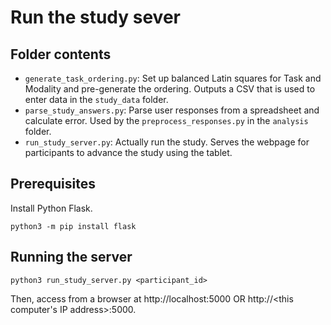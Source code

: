 # Run the study sever

## Folder contents

- `generate_task_ordering.py`: Set up balanced Latin squares for Task and Modality and pre-generate the ordering. Outputs a CSV that is used to enter data in the `study_data` folder.
- `parse_study_answers.py`: Parse user responses from a spreadsheet and calculate error. Used by the `preprocess_responses.py` in the `analysis` folder.
- `run_study_server.py`: Actually run the study. Serves the webpage for participants to advance the study using the tablet.


## Prerequisites

Install Python Flask.

```
python3 -m pip install flask
```


## Running the server

```
python3 run_study_server.py <participant_id>
```

Then, access from a browser at http://localhost:5000 OR http://<this computer's
IP address>:5000.